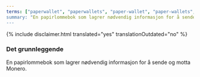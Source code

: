 ```yaml
---
terms: ["paperwallet", "paperwallets", "paper-wallet", "paper-wallets", "papilommebok", "papirlommebøker", "papir-lommebok", papir-lommebøker"]
summary: "En papirlommebok som lagrer nødvendig informasjon for å sende og motta Monero"
---
```


{% include disclaimer.html translated="yes" translationOutdated="no" %}
### Det grunnleggende

En papirlommebok som lagrer nødvendig informasjon for å sende og motta Monero.
